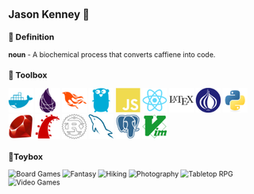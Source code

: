 ## Jason Kenney 👋

### 🤔 Definition 

**noun** - A biochemical process that converts caffiene into code.

<!--
**therealjasonkenney/therealjasonkenney** is a ✨ _special_ ✨ repository because its `README.md` (this file) appears on your GitHub profile.

Here are some ideas to get you started:

- 🔭 I’m currently working on ...
- 🌱 I’m currently learning ...
- 👯 I’m looking to collaborate on ...
- 🤔 I’m looking for help with ...
- 💬 Ask me about ...
- 📫 How to reach me: ...
- 😄 Pronouns: ...
- ⚡ Fun fact: ...
-->

### 🧰 Toolbox

<p align="left">
  <img height="50" width="50" alt="Docker" src="https://raw.githubusercontent.com/devicons/devicon/master/icons/docker/docker-plain.svg" />
  <img height="50" width="50" alt="Elixir Logo" src="https://github.com/devicons/devicon/raw/master/icons/elixir/elixir-plain.svg" />
  <img height="50" width="50" alt="Phoenix" src="https://github.com/devicons/devicon/raw/master/icons/phoenix/phoenix-original.svg" />

  <img height="50" width="50" alt="Golang" src="https://github.com/devicons/devicon/raw/master/icons/go/go-plain.svg" />

  <img height="50" width="50" alt="Javascript" src="https://github.com/devicons/devicon/raw/master/icons/javascript/javascript-plain.svg" />
  <img height="50" width="50" alt="React" src="https://github.com/devicons/devicon/raw/master/icons/react/react-original.svg" />

  <img height="50" width="50" alt="LaTeX" src="https://github.com/devicons/devicon/raw/master/icons/latex/latex-original.svg" />

  <img height="50" width="50" alt="Perl" src="https://github.com/devicons/devicon/raw/master/icons/perl/perl-original.svg" />

  <img height="50" width="50" alt="Python" src="https://github.com/devicons/devicon/raw/master/icons/python/python-original.svg" />

  <img height="50" width="50" alt="Ruby" src="https://github.com/devicons/devicon/raw/master/icons/ruby/ruby-original.svg" />
  <img height="50" width="50" alt="Ruby on Rails" src="https://github.com/devicons/devicon/raw/master/icons/rails/rails-plain.svg" />

  <img height="50" width="50" alt="Rust" src="https://github.com/devicons/devicon/raw/master/icons/rust/rust-line.svg" />
               
  <img height="50" width="50" alt="MySQL" src="https://github.com/devicons/devicon/raw/master/icons/mysql/mysql-original.svg" />
  <img height="50" width="50" alt="Postgres" src="https://github.com/devicons/devicon/raw/master/icons/postgresql/postgresql-plain.svg" />

  <img height="50" width="50" alt="Vim" src="https://github.com/devicons/devicon/raw/master/icons/vim/vim-plain.svg" />
</p>

### 🐻Toybox

<p align="left">
  <img height="50" width="50" alt="Board Games" src="https://upload.wikimedia.org/wikipedia/commons/thumb/8/82/Dice.svg/2560px-Dice.svg.png" />
  <img height="50" width="50" alt="Fantasy" src="https://upload.wikimedia.org/wikipedia/commons/8/8a/Speculative_fiction_portal_logo_small_transparent.png" />
  <img height="50" width="50" alt="Hiking" src="https://freesvg.org/img/johnny-automatic-NPS-map-pictographs-part-95.png" />
  <img height="50" width="50" alt="Photography" src="https://upload.wikimedia.org/wikipedia/commons/thumb/d/d3/High-contrast-camera-photo.svg/2048px-High-contrast-camera-photo.svg.png" />
  <img height="50" width="50" alt="Tabletop RPG" src="https://upload.wikimedia.org/wikipedia/commons/thumb/f/f2/Font_Awesome_5_solid_dice-d20.svg/512px-Font_Awesome_5_solid_dice-d20.svg.png?20181017203656" />
  <img height="50" width="50" alt="Video Games" src="https://upload.wikimedia.org/wikipedia/commons/thumb/9/9e/Game_controller.svg/2048px-Game_controller.svg.png" />
</p>
